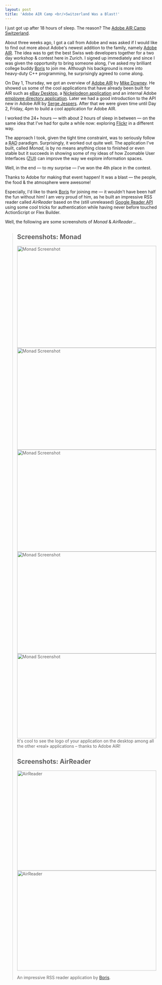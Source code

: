 ```yaml
---
layout: post
title: 'Adobe AIR Camp <br/>Switzerland Was a Blast!'
---
```

I just got up after 18 hours of sleep.
The reason? The <a href="http://aircamp.ch/">Adobe AIR Camp Switzerland</a>.

About three weeks ago, I got a call from Adobe and was asked if I would like to find out more about Adobe&#x27;s newest addition to the family, namely <a href="http://adobe.com/products/air/">Adobe AIR</a>. The idea was to get the best Swiss web developers together for a two day workshop &amp; contest here in Zurich. I signed up immediately and since I was given the opportunity to bring someone along, I&#x27;ve asked my brilliant college buddy <a href="http://424f.com/">Boris</a> to join me. Although his background is more into heavy-duty C++ programming, he surprisingly agreed to come along.

On Day 1, Thursday, we got an overview of <a href="http://adobe.com/go/air">Adobe AIR</a> by <a href="http://madowney.com/blog/">Mike Downey</a>. He showed us some of the cool applications that have already been built for AIR such as <a href="http://desktop.ebay.com/">eBay Desktop</a>, a <a href="http://labs.adobe.com/showcase/air/nickelodeon.html">Nickelodeon application</a> and an internal Adobe <a href="http://adobe.com/devnet/air/flex/samples.html">employee directory application</a>. Later we had a good introduction to the API new in Adobe AIR by <a href="http://www.webkitchen.be/">Serge Jespers</a>. After that we were given time until Day 2, Friday, 4pm to build a cool application for Adobe AIR.

I worked the 24+ hours &mdash; with about 2 hours of sleep in between &mdash; on the same idea that I&#x27;ve had for quite a while now: exploring <a href="http://flickr.com">Flickr</a> in a different way.

The approach I took, given the tight time constraint, was to seriously follow a <acronym title="Rapid Application Development">RAD</acronym> paradigm. Surprisingly, it worked out quite well. The application I&#x27;ve built, called <em>Monad</em>, is by no means anything close to finished or even stable but it succeeds in showing some of my ideas of how Zoomable User Interfaces (<acronym title="Zoomable User Interface">ZUI</acronym>) can improve the way we explore information spaces.

Well, in the end &mdash; to my surprise &mdash; I&#x27;ve won the 4th place in the contest.

Thanks to Adobe for making that event happen!
It was a blast &mdash; the people, the food &amp; the atmosphere were awesome!

Especially, I&#x27;d like to thank <a href="http://424f.com/">Boris</a> for joining me &mdash; it wouldn&#x27;t have been half the fun without him! I am very proud of him, as he built an impressive RSS reader called <em>AirReader</em> based on the (still unreleased) <a href="http://www.niallkennedy.com/blog/2005/12/google-reader-api.html">Google Reader API</a> using some cool tricks for authentication while having never before touched ActionScript or Flex Builder.

Well, the following are some screenshots of <em>Monad</em> &amp; <em>AirReader</em>&#8230;

<blockquote class="info">
<h2>Screenshots: Monad</h2>
<img src="http://farm3.static.flickr.com/2334/2302211649_8383f35207_o.png" width="460" height="336" alt="Monad Screenshot" />
<img src="http://farm4.static.flickr.com/3221/2303008652_fdc3264e49_o.png" width="460" height="336" alt="Monad Screenshot" />
<img src="http://farm3.static.flickr.com/2363/2302211505_bc3fe12571_o.png" width="460" height="336" alt="Monad Screenshot" />
<img src="http://farm3.static.flickr.com/2005/2302211617_07ba36a057_o.png" width="460" height="336" alt="Monad Screenshot" />
<img src="http://farm4.static.flickr.com/3208/2303008348_9dca789990_o.png" width="460" height="280" alt="Monad Screenshot" />
It&#x27;s cool to see the logo of your application on the desktop among all the other &laquo;real&raquo; applications &ndash; thanks to Adobe AIR!

<h2>Screenshots: AirReader</h2>
<img src="http://farm4.static.flickr.com/3238/2303052154_3e7f9f73a7_o.png" width="460" height="330" alt="AirReader" />
<img src="http://farm3.static.flickr.com/2306/2341700584_2905b4c967_o.png" width="460" height="330" alt="AirReader" />

An impressive RSS reader application by <a href="http://424f.com/">Boris</a>.
</blockquote>
